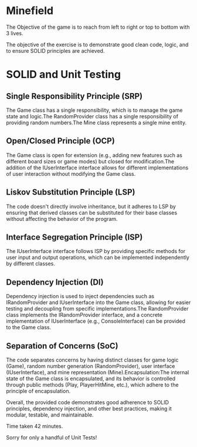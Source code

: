 # Minefield

The Objective of the game is to reach from left to right or top to bottom with 3 lives. 

The objective of the exercise is to demonstrate good clean code, logic, and to ensure SOLID principles are achieved.

# SOLID and Unit Testing

## Single Responsibility Principle (SRP)
The Game class has a single responsibility, which is to manage the game state and logic.The RandomProvider class has a single responsibility of providing random numbers.The Mine class represents a single mine entity.

## Open/Closed Principle (OCP)
The Game class is open for extension (e.g., adding new features such as different board sizes or game modes) but closed for modification.The addition of the IUserInterface interface allows for different implementations of user interaction without modifying the Game class.

## Liskov Substitution Principle (LSP)
The code doesn't directly involve inheritance, but it adheres to LSP by ensuring that derived classes can be substituted for their base classes without affecting the behavior of the program.

## Interface Segregation Principle (ISP)
The IUserInterface interface follows ISP by providing specific methods for user input and output operations, which can be implemented independently by different classes.

## Dependency Injection (DI)
Dependency injection is used to inject dependencies such as IRandomProvider and IUserInterface into the Game class, allowing for easier testing and decoupling from specific implementations.The RandomProvider class implements the IRandomProvider interface, and a concrete implementation of IUserInterface (e.g., ConsoleInterface) can be provided to the Game class.

## Separation of Concerns (SoC)
The code separates concerns by having distinct classes for game logic (Game), random number generation (RandomProvider), user interface (IUserInterface), and mine representation (Mine).Encapsulation:The internal state of the Game class is encapsulated, and its behavior is controlled through public methods (Play, PlayerHitMine, etc.), which adhere to the principle of encapsulation.

Overall, the provided code demonstrates good adherence to SOLID principles, dependency injection, and other best practices, making it modular, testable, and maintainable.

Time taken 42 minutes.

Sorry for only a handful of Unit Tests!
